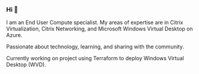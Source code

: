 ### Hi 👋

I am an End User Compute specialist. My areas of expertise are in Citrix Virtualization, Citrix Networking, and Microsoft Windows Virtual Desktop on Azure. 

Passionate about technology, learning, and sharing with the community.

Currently working on project using Terraform to deploy Windows Virtual Desktop (WVD).
